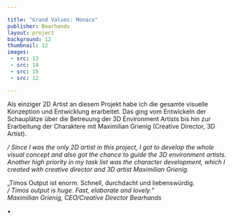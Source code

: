 ```yaml
---

title: "Grand Values: Monaco"
publisher: Bearhands
layout: project
background: 12
thumbnail: 12
images:
 - src: 13
 - src: 14
 - src: 15
 - src: 12

---
```


Als einziger 2D Artist an diesem Projekt habe ich die gesamte visuelle Konzeption und Entwicklung erarbeitet. Das ging vom Entwickeln der Schauplätze über die Betreuung der 3D Environment Artists bis hin zur Erarbeitung der Charaktere mit Maximilian Grienig (Creative Director, 3D Artist).

*/ Since I was the only 2D artist in this project, I got to develop the whole visual concept and also got the chance to guide the 3D environment artists. Another high priority in my task list was the character development, which I created with creative director and 3D artist Maximilian Grienig.*

„Timos Output ist enorm. Schnell, durchdacht und liebenswürdig.  
*/ Timos output is huge. Fast, elaborate and lovely.*“  
*Maximilian Grienig, CEO/Creative Director Bearhands*  

• 